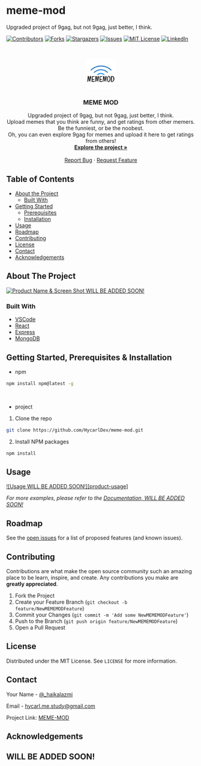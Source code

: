 # meme-mod
Upgraded project of 9gag, but not 9gag, just better, I think.

<!--
***
*** Thanks for checking out this README Template. If you have a suggestion that would
*** make this better, please fork the repo and create a pull request or simply open
*** an issue with the tag "enhancement".
*** Thanks again! Now go create something AMAZING! :D
***
-->





<!-- PROJECT SHIELDS -->
<!--
*** I'm using markdown "reference style" links for readability.
*** Reference links are enclosed in brackets [ ] instead of parentheses ( ).
*** See the bottom of this document for the declaration of the reference variables
*** for contributors-url, forks-url, etc. This is an optional, concise syntax you may use.
*** https://www.markdownguide.org/basic-syntax/#reference-style-links
-->
[![Contributors][contributors-shield]][contributors-url]
[![Forks][forks-shield]][forks-url]
[![Stargazers][stars-shield]][stars-url]
[![Issues][issues-shield]][issues-url]
[![MIT License][license-shield]][license-url]
[![LinkedIn][linkedin-shield]][linkedin-url]



<!-- PROJECT LOGO -->
<br />
<p align="center">
  <a href="https://github.com/HycarlDev/meme-mod">
    <img src="images/logo.png" alt="Logo" width="80" height="80">
  </a>

  <h3 align="center"> MEME MOD </h3>

  <p align="center">
    Upgraded project of 9gag, but not 9gag, just better, I think. <br>
    Upload memes that you think are funny, and get ratings from other memers. <br>
    Be the funniest, or be the noobest. <br>
    Oh, you can even explore 9gag for memes and upload it here to get ratings from others!
    <br />
    <a href="https://github.com/HycarlDev/meme-mod"><strong> Explore the project »</strong></a>
    <br />
    <br />
    <a href="https://github.com/HycarlDev/meme-mod/issues">Report Bug</a>
    ·
    <a href="https://github.com/HycarlDev/meme-mod/issues">Request Feature</a>
  </p>
</p>



<!-- TABLE OF CONTENTS -->
## Table of Contents

* [About the Project](#about-the-project)
  * [Built With](#built-with)
* [Getting Started](#getting-started)
  * [Prerequisites](#prerequisites)
  * [Installation](#installation)
* [Usage](#usage)
* [Roadmap](#roadmap)
* [Contributing](#contributing)
* [License](#license)
* [Contact](#contact)
* [Acknowledgements](#acknowledgements)



<!-- ABOUT THE PROJECT -->
## About The Project

[![Product Name & Screen Shot WILL BE ADDED SOON!][product-screenshot]](https://example.com)


### Built With

* [VSCode](https://code.visualstudio.com/)
* [React](https://reactjs.org/)
* [Express](https://expressjs.com/)
* [MongoDB](https://www.mongodb.com/)



<!-- GETTING STARTED -->
## Getting Started, Prerequisites & Installation

* npm
```sh
npm install npm@latest -g
```
<br>

* project
1. Clone the repo
```sh
git clone https://github.com/HycarlDev/meme-mod.git
```
2. Install NPM packages
```sh
npm install
```



<!-- USAGE EXAMPLES -->
## Usage

[![Usage WILL BE ADDED SOON!][product-usage]](https://example.com)

_For more examples, please refer to the [Documentation, WILL BE ADDED SOON!](https://example.com)_



<!-- ROADMAP -->
## Roadmap

See the [open issues](https://github.com/HycarlDev/meme-mod/issues) for a list of proposed features (and known issues).



<!-- CONTRIBUTING -->
## Contributing

Contributions are what make the open source community such an amazing place to be learn, inspire, and create. Any contributions you make are **greatly appreciated**.

1. Fork the Project
2. Create your Feature Branch (`git checkout -b feature/NewMEMEMODFeature`)
3. Commit your Changes (`git commit -m 'Add some NewMEMEMODFeature'`)
4. Push to the Branch (`git push origin feature/NewMEMEMODFeature`)
5. Open a Pull Request



<!-- LICENSE -->
## License

Distributed under the MIT License. See `LICENSE` for more information.



<!-- CONTACT -->
## Contact

Your Name - [@_haikalazmi](https://twitter.com/_haikalazmi)

Email - [hycarl.me.study@gmail.com](https://www.gmail.com)

Project Link: [MEME-MOD](https://github.com/HycarlDev/meme-mod)



<!-- ACKNOWLEDGEMENTS -->
## Acknowledgements

## WILL BE ADDED SOON!





<!-- MARKDOWN LINKS & IMAGES -->
<!-- https://www.markdownguide.org/basic-syntax/#reference-style-links -->
[contributors-shield]: https://img.shields.io/github/contributors/othneildrew/Best-README-Template.svg?style=flat-square
[contributors-url]: https://github.com/othneildrew/Best-README-Template/graphs/contributors
[forks-shield]: https://img.shields.io/github/forks/othneildrew/Best-README-Template.svg?style=flat-square
[forks-url]: https://github.com/othneildrew/Best-README-Template/network/members
[stars-shield]: https://img.shields.io/github/stars/othneildrew/Best-README-Template.svg?style=flat-square
[stars-url]: https://github.com/othneildrew/Best-README-Template/stargazers
[issues-shield]: https://img.shields.io/github/issues/othneildrew/Best-README-Template.svg?style=flat-square
[issues-url]: https://github.com/othneildrew/Best-README-Template/issues
[license-shield]: https://img.shields.io/github/license/othneildrew/Best-README-Template.svg?style=flat-square
[license-url]: https://github.com/othneildrew/Best-README-Template/blob/master/LICENSE.txt
[linkedin-shield]: https://img.shields.io/badge/-LinkedIn-black.svg?style=flat-square&logo=linkedin&colorB=555
[linkedin-url]: https://linkedin.com/in/othneildrew
[product-screenshot]: images/screenshot.png
